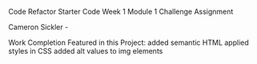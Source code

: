 Code Refactor Starter Code
Week 1 Module 1 Challenge Assignment

Cameron Sickler - 

Work Completion Featured in this Project:
added semantic HTML
applied styles in CSS
added alt values to img elements